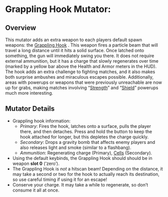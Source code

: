 Grappling Hook Mutator:
=======================

Overview
--------

This mutator adds an extra weapon to each players default spawn weapons: the [Grappling Hook](Weapons#grappling-hook)
. This weapon fires a particle beam that will travel a long distance until it hits a solid surface. Once latched onto
 something, the gun will immediately swing you there. It does not require external ammunition, but it has a charge 
 that slowly regenerates over time (marked by a yellow bar above the Health and Armor meters in the HUD). The hook 
 adds an extra challenge to fighting matches, and it also makes both surprise ambushes and miraculous escapes 
 possible. Additionally, areas with powerups or weapons that were previously unreachable are now up for grabs, making
  matches involving “[Strength](../Powerups#strength)” and “[Shield](../Powerups#shield)” powerups much more 
  interesting.

Mutator Details
---------------

-   Grappling hook information:
    -   *Primary*: Fires the hook, latches onto a surface, pulls the player there, and then detaches. Press and hold the <FIRE> button to keep the hook attached for longer, but this depletes the charge quickly.
    -   *Secondary*: Drops a gravity bomb that affects enemy players and also releases light and smoke (similar to a flashbang).
    -   *Ammunition*: Regenerating charge (Primary), [Cells](../Weapons#cells) (Secondary).
-   Using the default keybinds, the Grappling Hook should should be in weapon **slot 0** (‘zero’).
-   The Grappling Hook is *not* a hitscan beam! Depending on the distance, it may take a second or two for the hook to actually reach its destination, so use careful timing if using it for an escape!
-   Conserve your charge. It may take a while to regenerate, so don’t consume it all at once.

